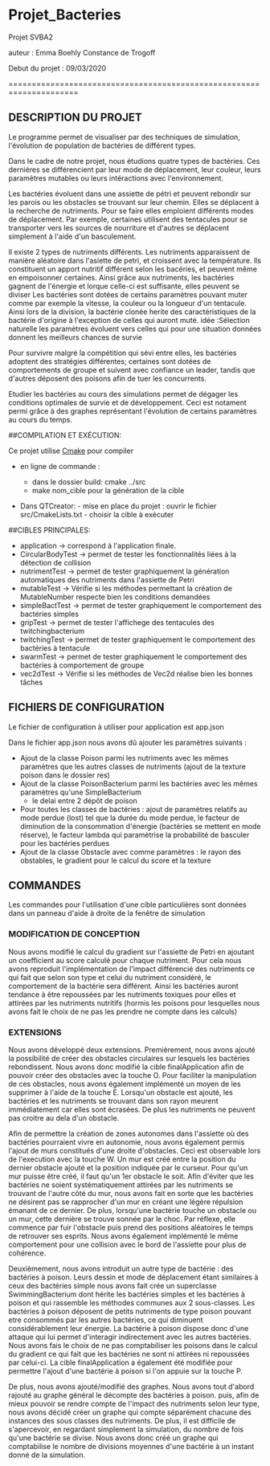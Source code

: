 # Projet_Bacteries
Projet SVBA2

auteur : Emma Boehly Constance de Trogoff

Debut du projet : 09/03/2020

=====================================================================
## DESCRIPTION DU PROJET
Le programme permet de visualiser par des techniques de simulation, l'évolution de population de bactéries de différent types.

Dans le cadre de notre projet, nous étudions quatre types de bactéries.
Ces dernières se différencient par leur mode de déplacement, leur couleur, leurs paramètres mutables ou leurs intéractions avec l'environnement.

Les bactéries évoluent dans une assiette de pétri et peuvent rebondir sur les parois ou les obstacles se trouvant sur leur chemin.
Elles se déplacent à la recherche de nutriments. Pour se faire elles emploient différents modes de déplacement.
Par exemple, certaines utilisent des tentacules pour se transporter vers les sources de nourriture et d'autres se
déplacent simplement à l'aide d'un basculement.

Il existe 2 types de nutriments différents. Les nutriments apparaissent de manière aléatoire dans l'asiette de petri, et croissent avec la température.
Ils constituent un apport nutritif différent selon les bacéries, et peuvent même en empoisonner certaines.
Ainsi grâce aux nutriments, les bactéries gagnent de l'énergie et lorque celle-ci est suffisante, elles peuvent se diviser
Les bactéries sont dotées de certains paramètres pouvant muter comme par exemple la vitesse, la couleur ou la longueur d'un tentacule.
Ainsi lors de la division, la bactérie clonée herite des caractéristiques de la bactérie d'origine à l'exception de celles qui auront muté.
idée :Sélection naturelle les paramètres évoluent vers celles qui pour une situation données donnent les meilleurs chances de survie

Pour survivre malgré la compétition qui sévi entre elles, les bactéries adoptent des stratégies différentes; certaines sont dotées de comportements de groupe et suivent avec confiance un leader,
tandis que d'autres déposent des poisons afin de tuer les concurrents.

Etudier les bactéries au cours des simulations permet de dégager les conditions optimales de survie et de développement.
Ceci est notament permi grâce à des graphes représentant l'évolution de certains paramètres au cours du temps.

##COMPILATION ET EXÉCUTION:

Ce projet utilise  [Cmake](https://cmake.org/) pour compiler

* en ligne de commande :
    - dans le dossier build: cmake ../src
    - make nom_cible pour la génération de la cible

* Dans QTCreator:
       - mise en place du projet : ouvrir le fichier src/CmakeLists.txt
       - choisir la cible à exécuter

##CIBLES PRINCIPALES:

* application -> correspond à l'application finale.
* CircularBodyTest -> permet de tester les fonctionnalités liées à la détection de collision
* nutrimentTest -> permet de tester graphiquement la génération automatiques des nutriments dans l'assiette de Petri
* mutableTest -> Vérifie si les méthodes permettant la création de MutableNumber respecte bien les conditions demandées
* simpleBactTest -> permet de tester graphiquement le comportement des bactéries simples
* gripTest -> permet de tester l'affichege des tentacules des twitchingbacterium
* twitchingTest -> permet de tester graphiquement le comportement des bactéries à tentacule
* swarmTest -> permet de tester graphiquement le comportement des bactéries à comportement de groupe
* vec2dTest -> Vérifie si les méthodes de Vec2d réalise bien les bonnes tâches

## FICHIERS DE CONFIGURATION

Le fichier de configuration à utiliser pour application est app.json

Dans le fichier app.json nous avons dû ajouter les paramètres suivants :
- Ajout de la classe Poison parmi les nutriments avec les mêmes paramètres que les autres classes de nutriments
    (ajout de la texture poison dans le dossier res)
- Ajout de la classe PoisonBacterium parmi les bactéries avec les mêmes paramètres qu'une SimpleBacterium
    + le delai entre 2 dépôt de poison
- Pour toutes les classes de bactéries : ajout de paramètres relatifs au mode perdue (lost) tel que la durée du mode perdue,
    le facteur de diminution de la consommation d'énergie (bactéries se mettent en mode réserve), le facteur lambda qui paramètrise
    la probabilité de basculer pour les bactéries perdues
- Ajout de la classe Obstacle avec comme paramètres : le rayon des obstables, le gradient pour le calcul du score et la texture

## COMMANDES

Les commandes pour l'utilisation d'une cible particulières sont données
dans un panneau d'aide à droite de la fenêtre de simulation

### MODIFICATION DE CONCEPTION

Nous avons modifié le calcul du gradient sur l'assiette de Petri en ajoutant un coefficient au score calculé pour chaque nutriment.
Pour cela nous avons reproduit l'implémentation de l'impact différencié des nutriments ce qui fait que selon son type et celui du nutriment
considéré, le comportement de la bactérie sera différent. Ainsi les bactéries auront tendance à être repoussées par les nutriments toxiques pour elles
et attirées par les nutriments nutritifs (hormis les poisons pour lesquelles nous avons fait le choix de ne pas les prendre ne compte dans les calculs)

### EXTENSIONS

Nous avons développé deux extensions.
Premièrement, nous avons ajouté la possibilité de créer des obstacles circulaires sur lesquels les bactéries rebondissent.
Nous avons donc modifié la cible finalApplication afin de pouvoir créer des obstacles avec la touche O.
Pour faciliter la manipulation de ces obstacles, nous avons également implémenté un moyen de les supprimer à l'aide de la touche E.
Lorsqu'un obstacle est ajouté, les bactéries et les nutriments se trouvant dans son rayon meurent immédiatement
car elles sont écrasées. De plus les nutriments ne peuvent pas croitre au dela d'un obstacle.

Afin de permettre la création de zones autonomes dans l'assiette où des bactéries pourraient vivre en autonomie, nous avons également permis l'ajout
de murs constitués d'une droite d'obstacles. Ceci est observable lors de l'execution avec la touche W.
Un mur est créé entre la position du dernier obstacle ajouté et la position indiquée par le curseur. Pour qu'un mur puisse être créé,
il faut qu'un 1er obstacle le soit.
Afin d'éviter que les bactéries ne soient systématiquement attirées par les nutriments se trouvant de l'autre côté du mur,
nous avons fait en sorte que les bactéries ne désirent pas se rapprocher d'un mur en créant une légère répulsion émanant de ce dernier.
De plus, lorsqu'une bactérie touche un obstacle ou un mur, cette dernière se trouve sonnée par le choc. Par réflexe, elle commence par fuir l'obstacle
puis prend des positions aléatoires le temps de retrouver ses esprits. Nous avons également implémenté le même comportement pour une collision avec le
bord de l'assiette pour plus de cohérence.

Deuxièmement, nous avons introduit un autre type de bactérie : des bactéries à poison. Leurs dessin et mode de déplacement étant similaires à ceux des bactéries simple
nous avons fait crée un superclasse SwimmingBacterium dont hérite les bactéries simples et les bactéries à poison et qui rassemble les méthodes communes aux 2 sous-classes.
Les bactéries à poison déposent de petits nutriments de type poison pouvant etre consommés par les autres bactéries, ce qui diminuent considérablement
leur énergie. La bactérie à poison dispose donc d'une attaque qui lui permet d'interagir indirectement avec les autres bactéries.
Nous avons fais le choix de ne pas comptabiliser les poisons dans le calcul du gradient ce qui fait que les bactéries ne sont ni attirées ni repoussées par celui-ci.
La cible finalApplication a également été modifiée pour permettre l'ajout d'une bactérie à poison si l'on appuie sur la touche P.

De plus, nous avons ajouté/modifié des graphes.
Nous avons tout d'abord rajouté au graphe général le décompte des bactéries à poison.
puis, afin de mieux pouvoir se rendre compte de l'impact des nutriments selon leur type,
nous avons décidé créer un graphe qui compte séparément chacune des instances des sous classes des nutriments.
De plus, il est difficile de s'apercevoir, en regardant simplement la simulation, du nombre de fois qu'une bactérie se divise.
Nous avons donc créé un graphe qui comptabilise le nombre de divisions moyennes d'une bactérie à un instant donné de la simulation.

